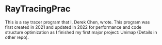 ﻿# RayTracingPrac
This is a ray tracer program that I, Derek Chen, wrote. This program was first created in 2021 and updated in 2022 for performance and code structure optimization as I finished my first major project: Unimap (Details in other repo).
